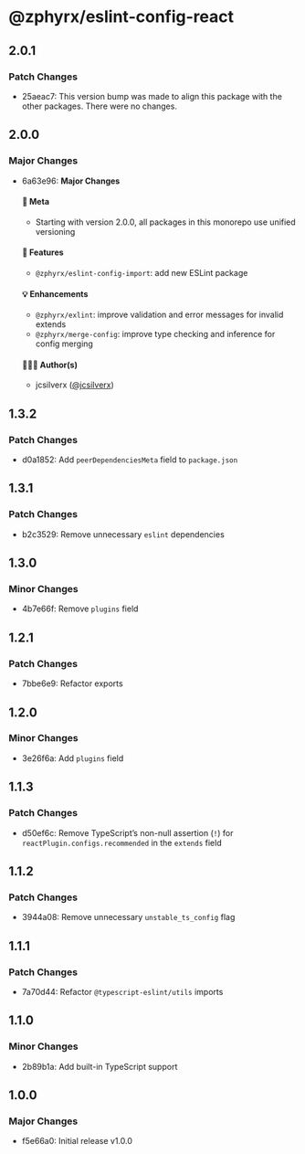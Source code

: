 # @zphyrx/eslint-config-react

## 2.0.1

### Patch Changes

- 25aeac7: This version bump was made to align this package with the other packages. There were no changes.

## 2.0.0

### Major Changes

- 6a63e96: **Major Changes**

  #### 🧭 Meta
  - Starting with version 2.0.0, all packages in this monorepo use unified versioning

  #### 🚀 Features
  - `@zphyrx/eslint-config-import`: add new ESLint package

  #### 💡 Enhancements
  - `@zphyrx/exlint`: improve validation and error messages for invalid extends
  - `@zphyrx/merge-config`: improve type checking and inference for config merging

  #### 👨🏻‍💻 Author(s)
  - jcsilverx ([@jcsilverx](https://x.com/jcsilverx))

## 1.3.2

### Patch Changes

- d0a1852: Add `peerDependenciesMeta` field to `package.json`

## 1.3.1

### Patch Changes

- b2c3529: Remove unnecessary `eslint` dependencies

## 1.3.0

### Minor Changes

- 4b7e66f: Remove `plugins` field

## 1.2.1

### Patch Changes

- 7bbe6e9: Refactor exports

## 1.2.0

### Minor Changes

- 3e26f6a: Add `plugins` field

## 1.1.3

### Patch Changes

- d50ef6c: Remove TypeScript’s non-null assertion (`!`) for `reactPlugin.configs.recommended` in the `extends` field

## 1.1.2

### Patch Changes

- 3944a08: Remove unnecessary `unstable_ts_config` flag

## 1.1.1

### Patch Changes

- 7a70d44: Refactor `@typescript-eslint/utils` imports

## 1.1.0

### Minor Changes

- 2b89b1a: Add built-in TypeScript support

## 1.0.0

### Major Changes

- f5e66a0: Initial release v1.0.0
